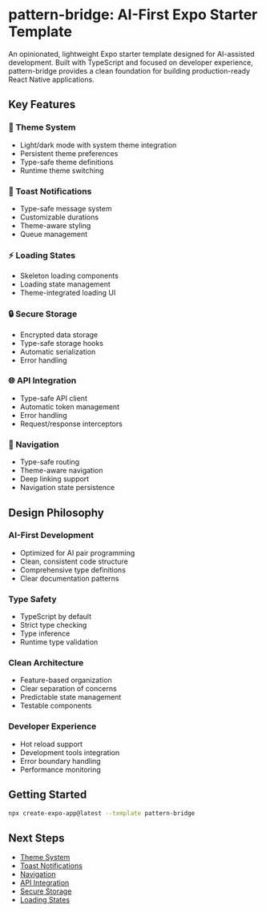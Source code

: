 # pattern-bridge: AI-First Expo Starter Template

An opinionated, lightweight Expo starter template designed for AI-assisted development. Built with TypeScript and focused on developer experience, pattern-bridge provides a clean foundation for building production-ready React Native applications.

## Key Features

### 🎨 Theme System
- Light/dark mode with system theme integration
- Persistent theme preferences
- Type-safe theme definitions
- Runtime theme switching

### 🔔 Toast Notifications
- Type-safe message system
- Customizable durations
- Theme-aware styling
- Queue management

### ⚡ Loading States
- Skeleton loading components
- Loading state management
- Theme-integrated loading UI

### 🔒 Secure Storage
- Encrypted data storage
- Type-safe storage hooks
- Automatic serialization
- Error handling

### 🌐 API Integration
- Type-safe API client
- Automatic token management
- Error handling
- Request/response interceptors

### 📱 Navigation
- Type-safe routing
- Theme-aware navigation
- Deep linking support
- Navigation state persistence

## Design Philosophy

### AI-First Development
- Optimized for AI pair programming
- Clean, consistent code structure
- Comprehensive type definitions
- Clear documentation patterns

### Type Safety
- TypeScript by default
- Strict type checking
- Type inference
- Runtime type validation

### Clean Architecture
- Feature-based organization
- Clear separation of concerns
- Predictable state management
- Testable components

### Developer Experience
- Hot reload support
- Development tools integration
- Error boundary handling
- Performance monitoring

## Getting Started

```bash
npx create-expo-app@latest --template pattern-bridge
```

## Next Steps

- [Theme System](features/theme-system.md)
- [Toast Notifications](features/toast.md)
- [Navigation](features/navigation.md)
- [API Integration](features/api-client.md)
- [Secure Storage](features/secure-storage.md)
- [Loading States](features/loading-states.md)
